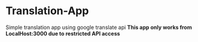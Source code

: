 # Translation-App
Simple translation app using google translate api
**This app only works from LocalHost:3000 due to restricted API access**

